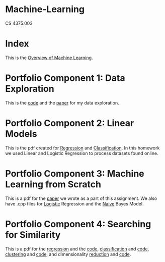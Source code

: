 # Machine-Learning
CS 4375.003

# Index

This is the [Overview of Machine Learning](https://github.com/isabelleKirby/Machine-Learning/blob/main/Overview.pdf).

# Portfolio Component 1: Data Exploration

This is the [code](https://github.com/isabelleKirby/Machine-Learning/blob/main/Assignment%201.cpp) and the [paper](https://github.com/isabelleKirby/Machine-Learning/blob/main/Assignment%201%20Paper.docx) for my data exploration.

# Portfolio Component 2: Linear Models

This is the pdf created for [Regression](https://github.com/isabelleKirby/Machine-Learning/blob/main/Linear%20Models/Regression.pdf) and [Classification](https://github.com/isabelleKirby/Machine-Learning/blob/main/Linear%20Models/Classification.pdf). In this homework we used Linear and Logistic Regression to process datasets found online.

# Portfolio Component 3: Machine Learning from Scratch

This is a pdf for the [paper](https://github.com/isabelleKirby/Machine-Learning/blob/main/ML%20Algorithms%20from%20Scratch/Machine%20Learning%20with%20C%2B%2B.pdf) we wrote as a part of this assignment. We also have .cpp files for [Logistic](https://github.com/isabelleKirby/Machine-Learning/blob/main/ML%20Algorithms%20from%20Scratch/LogisticRegression.cpp) Regression and the [Naive](https://github.com/isabelleKirby/Machine-Learning/blob/main/ML%20Algorithms%20from%20Scratch/NaiveBayes.cpp) Bayes Model.


# Portfolio Component 4: Searching for Similarity
This is a pdf for the [regression](https://github.com/isabelleKirby/Machine-Learning/blob/main/Searching%20for%20Similarity/Regression.pdf) and the [code](https://github.com/isabelleKirby/Machine-Learning/blob/main/Searching%20for%20Similarity/Regression.Rmd), [classification](https://github.com/isabelleKirby/Machine-Learning/blob/main/Searching%20for%20Similarity/Classification.pdf) and [code](https://github.com/isabelleKirby/Machine-Learning/blob/main/Searching%20for%20Similarity/Classification.Rmd), [clustering](https://github.com/isabelleKirby/Machine-Learning/blob/main/Searching%20for%20Similarity/Clustering.pdf) and [code](https://github.com/isabelleKirby/Machine-Learning/blob/main/Searching%20for%20Similarity/Clustering.Rmd), and dimensionality [reduction](https://github.com/isabelleKirby/Machine-Learning/blob/main/Searching%20for%20Similarity/Dimensionality_Reduction.pdf) and [code](https://github.com/isabelleKirby/Machine-Learning/blob/main/Searching%20for%20Similarity/Dimensionality_Reduction.Rmd).